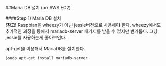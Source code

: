 ##Maria DB 설치 (on AWS EC2)  

####Step 1) Maria DB 설치  
**!참고!** Raspbian을 wheezy가 아닌 jessie버전으로 사용해야 한다. wheezy에서도 추가적인 과정을 통해서 mariadb-server 패키지를 받을 수 있지만 번거롭다. 그냥 jessie를 사용하는게 좋아보인다.  

apt-get을 이용해서 MariaDB를 설치한다.  
```
$sudo apt-get install mariadb-server
```
